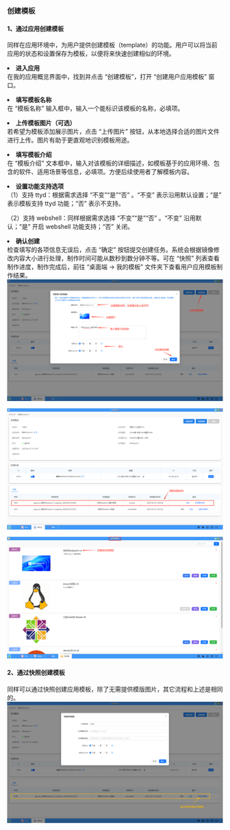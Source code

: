 ### 创建模板
#### 1、通过应用创建模板
同样在应用环境中，为用户提供创建模板（template）的功能。用户可以将当前应用的状态和设置保存为模板，以便将来快速创建相似的环境。
**<li>进入应用</li>**
在我的应用概览界面中，找到并点击 “创建模板”，打开 “创建用户应用模板” 窗口。

**<li>填写模板名称</li>**
在 “模板名称” 输入框中，输入一个能标识该模板的名称，必填项。

**<li>上传模板图片（可选）</li>**
若希望为模板添加展示图片，点击 “上传图片” 按钮，从本地选择合适的图片文件进行上传。图片有助于更直观地识别模板用途。

**<li>填写模板介绍</li>**
在 “模板介绍” 文本框中，输入对该模板的详细描述，如模板基于的应用环境、包含的软件、适用场景等信息，必填项。方便后续使用者了解模板内容。

**<li>设置功能支持选项</li>**
（1）支持 ttyd：根据需求选择 “不变”“是”“否” 。“不变” 表示沿用默认设置；“是” 表示模板支持 ttyd 功能；“否” 表示不支持。

（2）支持 webshell：同样根据需求选择 “不变”“是”“否” 。“不变” 沿用默认；“是” 开启 webshell 功能支持；“否” 关闭。

**<li>确认创建</li>**
检查填写的各项信息无误后，点击 “确定” 按钮提交创建任务。系统会根据镜像修改内容大小进行处理，制作时间可能从数秒到数分钟不等。可在 “快照” 列表查看制作进度，制作完成后，前往 “桌面端 -> 我的模板” 文件夹下查看用户应用模板制作结果。
![alt text](./myapp08.png)

![alt text](./myapp09.png)

![alt text](./myapp10.png)

#### 2、通过快照创建模板
同样可以通过快照创建应用模板，除了无需提供模版图片，其它流程和上述是相同的。
![alt text](./myapp10-2.png)